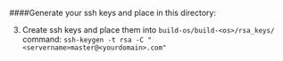 ####Generate your ssh keys and place in this directory:

3. Create ssh keys and place them into `build-os/build-<os>/rsa_keys/`
  command: `ssh-keygen -t rsa -C "<servername>master@<yourdomain>.com"`
